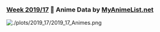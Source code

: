### [Week 2019/17](https://github.com/Z3tt/TidyTuesday/blob/master/R/2019_17_animes.Rmd) 🐉 Anime Data by [MyAnimeList.net](https://myanimelist.net/)
![./plots/2019_17/2019_17_Animes.png](https://raw.githubusercontent.com/Z3tt/TidyTuesday/master/plots/2019_17/2019_17_animes.png)
